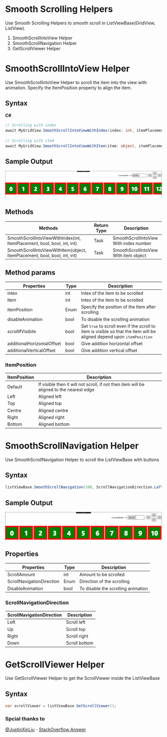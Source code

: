 # Smooth Scrolling Helpers
Use Smooth Scrolling Helpers to smooth scroll in ListViewBase(GridView, ListView).
1. SmoothScrollIntoView Helper
2. SmoothScrollNavigation Helper
3. GetScrollViewer Helper

# SmoothScrollIntoView Helper
Use SmoothScrollIntoView Helper to scroll the item into the view with animation. Specify the ItemPosition property to align the item.

## Syntax

**C#**

```csharp
// Scrolling with index
await MyGridView.SmoothScrollIntoViewWithIndex(index: int, itemPlacement: ItemPlacement, disableAnimation: bool, scrollIfVisibile: bool, additionalHorizontalOffset: int, additionalVerticalOffset: int);

// Scrolling with item
await MyGridView.SmoothScrollIntoViewWithItem(item: object, itemPlacement: ItemPlacement, disableAnimation: bool, scrollIfVisibile: bool, additionalHorizontalOffset: int, additionalVerticalOffset: int);
```

## Sample Output

![SmoothScrollIntoView Helper](https://github.com/Vijay-Nirmal/SmoothScrollingHelper/blob/master/SmoothScrollIntoViewSampleOutput.gif)

## Methods

| Methods | Return Type | Description |
| -- | -- | -- |
| SmoothScrollIntoViewWithIndex(int, ItemPlacement, bool, bool, int, int) | Task | SmoothScrollIntoView With index number |
| SmoothScrollIntoViewWithItem(object, ItemPlacement, bool, bool, int, int) | Task | SmoothScrollIntoView With item object |

## Method params

| Properties | Type | Description |
|------------|------|-------------|
| intex      | int  | Intex of the item to be scrolled |
| item      | int  | Intex of the item to be scrolled |
| itemPosition | Enum | Specify the position of the Item after scrolling |
| disableAnimation | bool | To disable the scrolling animation |
| scrollIfVisibile | bool | Set `true` to scroll even if the scroll to item is visible so that the item will be aligned depend upon `itemPosition` |
| additionalHorizontalOffset | bool | Give addition horizontal offset |
| additionalVerticalOffset | bool | Give addition vertical offset |

### ItemPosition

| ItemPosition | Description |
|--------------|-------------|
| Default | If visible then it will not scroll, if not then item will be aligned to the nearest edge |
| Left | Aligned left |
| Top | Aligned top |
| Centre | Aligned centre |
| Right | Aligned right |
| Bottom | Aligned bottom |

# SmoothScrollNavigation Helper
Use SmoothScrollNavigation Helper to scroll the ListViewBase with buttons

## Syntax

```csharp
listViewBase.SmoothScrollNavigation(100, ScrollNavigationDirection.Left, false);
```

## Sample Output

![SmoothScrollIntoView Helper](https://github.com/Vijay-Nirmal/SmoothScrollingHelper/blob/master/SmoothScrollNavigationSampleOutput.gif)

## Properties

| Properties | Type | Description |
|------------|------|-------------|
| ScrollAmount | int  | Amount to be scrolled |
| ScrollNavigationDirection | Enum | Direction of the scrolling |
| DisableAnimation | bool | To disable the scrolling animation |

### ScrollNavigationDirection

| ScrollNavigationDirection | Description |
|--------------|-------------|
| Left | Scroll left |
| Up | Scroll top |
| Right | Scroll right |
| Down | Scroll bottom |

# GetScrollViewer Helper
Use GetScrollViewer Helper to get the ScrollViewer inside the ListViewBase

## Syntax

```csharp
var scrollViewer = listViewBase.GetScrollViewer();
```

### Spcial thanks to  
[@JustinXinLiu](https://github.com/JustinXinLiu) - [StackOverflow Answer](https://stackoverflow.com/a/32559623/7331395)
